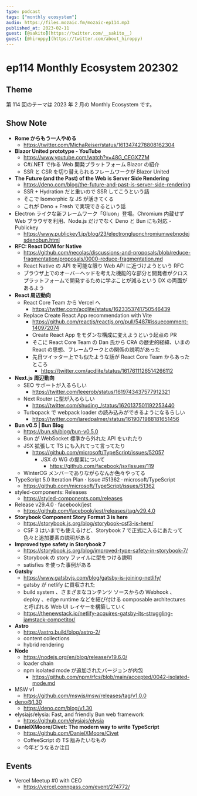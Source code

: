 ```yaml
---
type: podcast
tags: ["monthly ecosystem"]
audio: https://files.mozaic.fm/mozaic-ep114.mp3
published_at: 2023-02-11
guest: [@sakito](https://twitter.com/__sakito__)
guest: [@hiroppy](https://twitter.com/about_hiroppy)
---
```


# ep114 Monthly Ecosystem 202302

## Theme

第 114 回のテーマは 2023 年 2 月の Monthly Ecosystem です。

## Show Note

- **Rome からもう一人やめる**
  - https://twitter.com/MichaReiser/status/1613474278808162304
- **Blazor United prototype - YouTube**
  - https://www.youtube.com/watch?v=48G_CEGXZZM
  - C#/.NET で作る Web 開発プラットフォーム Blazor の紹介
  - SSR と CSR を切り替えられるフレームワークが Blazor United
- **The Future (and the Past) of the Web is Server Side Rendering**
  - https://deno.com/blog/the-future-and-past-is-server-side-rendering
  - SSR + Hydration だと重いので SSR してこうという話
  - そこで Isomorphic な JS が活きてくる
  - これが Deno + Fresh で実現できるという話
- Electron ライクな新フレームワーク「Gluon」登場。Chromium 内蔵せず Web ブラウザを利用、Node.js だけでなく Deno と Bun にも対応 - Publickey
  - https://www.publickey1.jp/blog/23/electrongluonchromiumwebnodejsdenobun.html
- **RFC: React DOM for Native**
  - https://github.com/necolas/discussions-and-proposals/blob/reduce-fragmentation/proposals/0000-reduce-fragmentation.md
  - React Native の API を可能な限り Web API に近づけようという RFC
  - ブラウザ上でのオーバーヘッドを考えた機能的な部分と開発者がクロスプラットフォームで開発するために学ぶことが減るという DX の両面があるよう
- **React 周辺動向**
  - React Core Team から Vercel へ
    - https://twitter.com/acdlite/status/1623353741750546439
  - Replace Create React App recommendation with Vite
    - https://github.com/reactjs/reactjs.org/pull/5487#issuecomment-140972074
    - Create React App をモダンな構成に変えようという起点の PR
    - そこに React Core Team の Dan 氏から CRA の歴史的経緯、いまの React の思想、フレームワークとの関係の説明があった
    - 先日ツイッター上でも似たような話が React Core Team からあったところ
      - https://twitter.com/acdlite/status/1617611126514266112
- **Next.js 周辺動向**
  - SEO サポートが入るらしい
    - https://twitter.com/leeerob/status/1619743437577912321
  - Next Router に型が入るらしい
    - https://twitter.com/shuding_/status/1620137501192253440
  - Turbopack で webpack loader の読み込みができるようになるらしい
    - https://twitter.com/jaredpalmer/status/1619071988181651456
- **Bun v0.5 | Bun Blog**
  - https://bun.sh/blog/bun-v0.5.0
  - Bun が WebSocket 標準から外れた API をいれたり
  - JSX 拡張して TS にも入れてって言ってたり
    - https://github.com/microsoft/TypeScript/issues/52057
      - JSX の WG の提案について
        - https://github.com/facebook/jsx/issues/119
  - WinterCG メンバーでありながらなんか色々やってる
- TypeScript 5.0 Iteration Plan · Issue #51362 · microsoft/TypeScript
  - https://github.com/microsoft/TypeScript/issues/51362
- styled-components: Releases
  - https://styled-components.com/releases
- Release v29.4.0 · facebook/jest
  - https://github.com/facebook/jest/releases/tag/v29.4.0
- **Storybook Component Story Format 3 is here**
  - https://storybook.js.org/blog/storybook-csf3-is-here/
  - CSF 3 はいまでも使えるけど、Storybook 7 で正式に入るにあたって色々と追加要素の説明がある
- **Improved type safety in Storybook 7**
  - https://storybook.js.org/blog/improved-type-safety-in-storybook-7/
  - Storybook の story ファイルに型をつける説明
  - satisfies を使った事例がある
- **Gatsby**
  - https://www.gatsbyjs.com/blog/gatsby-is-joining-netlify/
  - gatsby が netlify に買収された
  - build system 、さまざまなコンテンツ ソースからの Webhook 、deploy 、edge runtime などを結び付ける composable architectures と呼ばれる Web UI レイヤーを構築していく
  - https://thenewstack.io/netlify-acquires-gatsby-its-struggling-jamstack-competitor/
- **Astro**
  - https://astro.build/blog/astro-2/
  - content collections
  - hybrid rendering
- **Node**
  - https://nodejs.org/en/blog/release/v19.6.0/
  - loader chain
  - npm isolated mode が追加されたバージョンが内包
    - https://github.com/npm/rfcs/blob/main/accepted/0042-isolated-mode.md
- MSW v1
  - https://github.com/mswjs/msw/releases/tag/v1.0.0
- deno@1.30
  - https://deno.com/blog/v1.30
- elysiajs/elysia: Fast, and friendly Bun web framework
  - https://github.com/elysiajs/elysia
- **DanielXMoore/Civet: The modern way to write TypeScript**
  - https://github.com/DanielXMoore/Civet
  - CoffeeScript の TS 版みたいなもの
  - 今年どうなるか注目

## Events

- Vercel Meetup #0 with CEO
  - https://vercel.connpass.com/event/274772/
